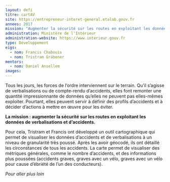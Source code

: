 ```yaml
---
layout: defi
titre: cartAV
site: https://entrepreneur-interet-general.etalab.gouv.fr
annees: 2017
mission: "Augmenter la sécurité sur les routes en exploitant les données de verbalisations et d’accidents."
administration: Ministère de l'Intérieur
administration-website: https://www.interieur.gouv.fr
type: Développement
eigs:
  - nom: Francis Chabouis
  - nom: Tristram Gräbener
mentors: 
  - nom: Daniel Ansellem
images:
---
```


Tous les jours, les forces de l’ordre interviennent sur le
terrain. Qu’il s’agisse de verbalisations ou de compte-rendu
d’accidents, elles font remonter une quantité impressionnante de
données qu’elles ne peuvent pas elles-mêmes exploiter.  Pourtant,
elles peuvent servir à définir des profils d’accidents et à décider
d’actions à mettre en œuvre pour les éviter.

**La mission : augmenter la sécurité sur les routes en exploitant les
données de verbalisations et d’accidents.**

Pour cela, Tristram et Francis ont développé un outil cartographique
qui permet de visualiser les données d’accidents et de verbalisations
à un niveau de granularité très poussé.  Après les avoir géocodé, ils
ont détaillé les circonstances de tous les accidents.  La carte permet
de visualiser des métriques générales, comme le nombre d’accidents, et
des informations plus poussées (accidents graves, graves avec un vélo,
graves avec un vélo pour cause d’ébriété de l’un des conducteurs).

_Pour aller plus loin_
